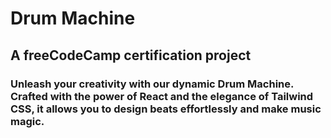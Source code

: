 # Drum Machine

## A freeCodeCamp certification project

### Unleash your creativity with our dynamic Drum Machine. Crafted with the power of React and the elegance of Tailwind CSS, it allows you to design beats effortlessly and make music magic.
